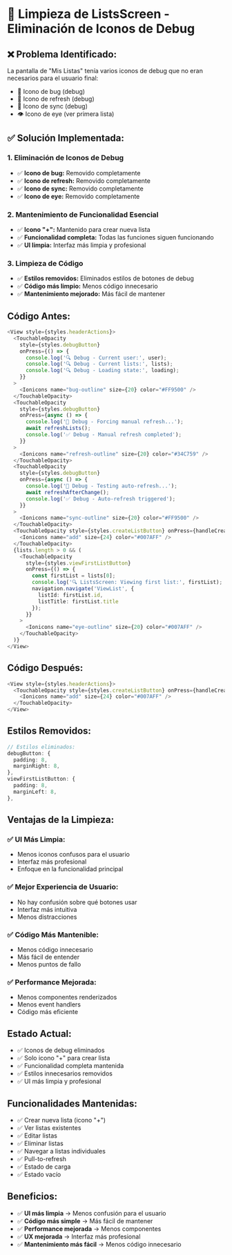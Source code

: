 # 🧹 Limpieza de ListsScreen - Eliminación de Iconos de Debug

## **❌ Problema Identificado:**
La pantalla de "Mis Listas" tenía varios iconos de debug que no eran necesarios para el usuario final:
- 🐛 Icono de bug (debug)
- 🔄 Icono de refresh (debug)
- 🔄 Icono de sync (debug)
- 👁️ Icono de eye (ver primera lista)

## **✅ Solución Implementada:**

### **1. Eliminación de Iconos de Debug**
- ✅ **Icono de bug:** Removido completamente
- ✅ **Icono de refresh:** Removido completamente
- ✅ **Icono de sync:** Removido completamente
- ✅ **Icono de eye:** Removido completamente

### **2. Mantenimiento de Funcionalidad Esencial**
- ✅ **Icono "+":** Mantenido para crear nueva lista
- ✅ **Funcionalidad completa:** Todas las funciones siguen funcionando
- ✅ **UI limpia:** Interfaz más limpia y profesional

### **3. Limpieza de Código**
- ✅ **Estilos removidos:** Eliminados estilos de botones de debug
- ✅ **Código más limpio:** Menos código innecesario
- ✅ **Mantenimiento mejorado:** Más fácil de mantener

## **Código Antes:**
```typescript
<View style={styles.headerActions}>
  <TouchableOpacity 
    style={styles.debugButton} 
    onPress={() => {
      console.log('🔍 Debug - Current user:', user);
      console.log('🔍 Debug - Current lists:', lists);
      console.log('🔍 Debug - Loading state:', loading);
    }}
  >
    <Ionicons name="bug-outline" size={20} color="#FF9500" />
  </TouchableOpacity>
  <TouchableOpacity 
    style={styles.debugButton} 
    onPress={async () => {
      console.log('🔄 Debug - Forcing manual refresh...');
      await refreshLists();
      console.log('✅ Debug - Manual refresh completed');
    }}
  >
    <Ionicons name="refresh-outline" size={20} color="#34C759" />
  </TouchableOpacity>
  <TouchableOpacity 
    style={styles.debugButton} 
    onPress={async () => {
      console.log('🔄 Debug - Testing auto-refresh...');
      await refreshAfterChange();
      console.log('✅ Debug - Auto-refresh triggered');
    }}
  >
    <Ionicons name="sync-outline" size={20} color="#FF9500" />
  </TouchableOpacity>
  <TouchableOpacity style={styles.createListButton} onPress={handleCreateList}>
    <Ionicons name="add" size={24} color="#007AFF" />
  </TouchableOpacity>
  {lists.length > 0 && (
    <TouchableOpacity 
      style={styles.viewFirstListButton} 
      onPress={() => {
        const firstList = lists[0];
        console.log('🔍 ListsScreen: Viewing first list:', firstList);
        navigation.navigate('ViewList', { 
          listId: firstList.id, 
          listTitle: firstList.title 
        });
      }}
    >
      <Ionicons name="eye-outline" size={20} color="#007AFF" />
    </TouchableOpacity>
  )}
</View>
```

## **Código Después:**
```typescript
<View style={styles.headerActions}>
  <TouchableOpacity style={styles.createListButton} onPress={handleCreateList}>
    <Ionicons name="add" size={24} color="#007AFF" />
  </TouchableOpacity>
</View>
```

## **Estilos Removidos:**
```typescript
// Estilos eliminados:
debugButton: {
  padding: 8,
  marginRight: 8,
},
viewFirstListButton: {
  padding: 8,
  marginLeft: 8,
},
```

## **Ventajas de la Limpieza:**

### **✅ UI Más Limpia:**
- Menos iconos confusos para el usuario
- Interfaz más profesional
- Enfoque en la funcionalidad principal

### **✅ Mejor Experiencia de Usuario:**
- No hay confusión sobre qué botones usar
- Interfaz más intuitiva
- Menos distracciones

### **✅ Código Más Mantenible:**
- Menos código innecesario
- Más fácil de entender
- Menos puntos de fallo

### **✅ Performance Mejorada:**
- Menos componentes renderizados
- Menos event handlers
- Código más eficiente

## **Estado Actual:**
- ✅ Iconos de debug eliminados
- ✅ Solo icono "+" para crear lista
- ✅ Funcionalidad completa mantenida
- ✅ Estilos innecesarios removidos
- ✅ UI más limpia y profesional

## **Funcionalidades Mantenidas:**
- ✅ Crear nueva lista (icono "+")
- ✅ Ver listas existentes
- ✅ Editar listas
- ✅ Eliminar listas
- ✅ Navegar a listas individuales
- ✅ Pull-to-refresh
- ✅ Estado de carga
- ✅ Estado vacío

## **Beneficios:**
- ✅ **UI más limpia** → Menos confusión para el usuario
- ✅ **Código más simple** → Más fácil de mantener
- ✅ **Performance mejorada** → Menos componentes
- ✅ **UX mejorada** → Interfaz más profesional
- ✅ **Mantenimiento más fácil** → Menos código innecesario 